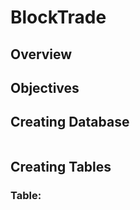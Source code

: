 # BlockTrade
## Overview 
## Objectives 
## Creating Database 
``` sql

```
## Creating Tables
### Table:
